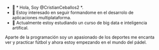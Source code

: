 - 👋 * Hola, Soy @CristianCeballos2 *.
- 👀 Estoy interesado en seguir formandome en el desarrolo de aplicaciones multiplataforma.
- 🌱 Actualmente estoy estudiando un curso de big data e inteligencia artifical.

Aparte de la programación soy un apasionado de los deportes me encanta ver y practicar fútbol y ahora estoy empezando en el mundo del pádel.
